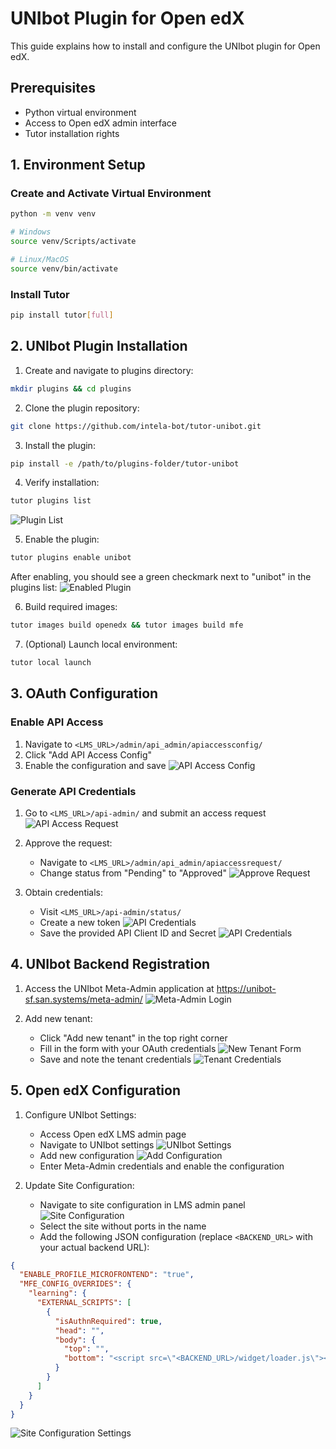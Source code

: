 # UNIbot Plugin for Open edX

This guide explains how to install and configure the UNIbot plugin for Open edX.

## Prerequisites

- Python virtual environment
- Access to Open edX admin interface
- Tutor installation rights

## 1. Environment Setup

### Create and Activate Virtual Environment

```bash
python -m venv venv

# Windows
source venv/Scripts/activate

# Linux/MacOS
source venv/bin/activate
```

### Install Tutor

```bash
pip install tutor[full]
```

## 2. UNIbot Plugin Installation

1. Create and navigate to plugins directory:

```bash
mkdir plugins && cd plugins
```

2. Clone the plugin repository:

```bash
git clone https://github.com/intela-bot/tutor-unibot.git
```

3. Install the plugin:

```bash
pip install -e /path/to/plugins-folder/tutor-unibot
```

4. Verify installation:

```bash
tutor plugins list
```

![Plugin List](./images/1.png)

5. Enable the plugin:

```bash
tutor plugins enable unibot
```

After enabling, you should see a green checkmark next to "unibot" in the plugins list:
![Enabled Plugin](./images/2.png)

6. Build required images:

```bash
tutor images build openedx && tutor images build mfe
```

7. (Optional) Launch local environment:

```bash
tutor local launch
```

## 3. OAuth Configuration

### Enable API Access

1. Navigate to `<LMS_URL>/admin/api_admin/apiaccessconfig/`
2. Click "Add API Access Config"
3. Enable the configuration and save
   ![API Access Config](./images/4.png)

### Generate API Credentials

1. Go to `<LMS_URL>/api-admin/` and submit an access request
   ![API Access Request](./images/3.png)

2. Approve the request:

   - Navigate to `<LMS_URL>/admin/api_admin/apiaccessrequest/`
   - Change status from "Pending" to "Approved"
     ![Approve Request](./images/5.png)

3. Obtain credentials:
   - Visit `<LMS_URL>/api-admin/status/`
   - Create a new token
     ![API Credentials](./images/2-1.jpg)
   - Save the provided API Client ID and Secret
     ![API Credentials](./images/7.jpg)

## 4. UNIbot Backend Registration

1. Access the UNIbot Meta-Admin application at https://unibot-sf.san.systems/meta-admin/
   ![Meta-Admin Login](./images/8.png)

2. Add new tenant:
   - Click "Add new tenant" in the top right corner
   - Fill in the form with your OAuth credentials
     ![New Tenant Form](./images/9.png)
   - Save and note the tenant credentials
     ![Tenant Credentials](./images/10.png)

## 5. Open edX Configuration

1. Configure UNIbot Settings:

   - Access Open edX LMS admin page
   - Navigate to UNIbot settings
     ![UNIbot Settings](./images/11.png)
   - Add new configuration
     ![Add Configuration](./images/12.png)
   - Enter Meta-Admin credentials and enable the configuration

2. Update Site Configuration:
   - Navigate to site configuration in LMS admin panel
     ![Site Configuration](./images/13.png)
   - Select the site without ports in the name
   - Add the following JSON configuration (replace `<BACKEND_URL>` with your actual backend URL):

```json
{
  "ENABLE_PROFILE_MICROFRONTEND": "true",
  "MFE_CONFIG_OVERRIDES": {
    "learning": {
      "EXTERNAL_SCRIPTS": [
        {
          "isAuthnRequired": true,
          "head": "",
          "body": {
            "top": "",
            "bottom": "<script src=\"<BACKEND_URL>/widget/loader.js\"></script>"
          }
        }
      ]
    }
  }
}
```

![Site Configuration Settings](./images/14.png)
